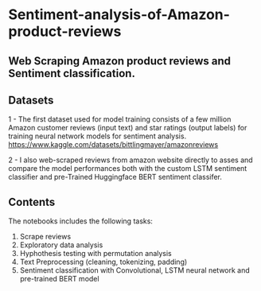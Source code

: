 # Sentiment-analysis-of-Amazon-product-reviews

## Web Scraping Amazon product reviews and Sentiment classification.

## Datasets
1 - The first dataset used for model training consists of a few million Amazon customer reviews (input text) and star ratings (output labels) for training neural network models for sentiment analysis.
https://www.kaggle.com/datasets/bittlingmayer/amazonreviews

2 - I also web-scraped reviews from amazon website directly to asses and compare the model performances both with the custom LSTM sentiment classifier and pre-Trained Huggingface BERT sentiment classifer.

## Contents
The notebooks includes the following tasks:

1. Scrape reviews
2. Exploratory data analysis
3. Hyphothesis testing with permutation analysis
4. Text Preprocessing (cleaning, tokenizing, padding)
5. Sentiment classification with Convolutional, LSTM neural network and pre-trained BERT model
 
 

